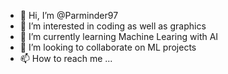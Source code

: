 - 👋 Hi, I’m @Parminder97
- 👀 I’m interested in coding as well as graphics
- 🌱 I’m currently learning Machine Learing with AI
- 💞️ I’m looking to collaborate on ML projects
- 📫 How to reach me ...

<!---
Parminder97/Parminder97 is a ✨ special ✨ repository because its `README.md` (this file) appears on your GitHub profile.
You can click the Preview link to take a look at your changes.
--->
